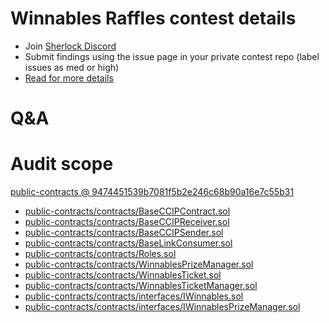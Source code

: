 
# Winnables Raffles contest details

- Join [Sherlock Discord](https://discord.gg/MABEWyASkp)
- Submit findings using the issue page in your private contest repo (label issues as med or high)
- [Read for more details](https://docs.sherlock.xyz/audits/watsons)

# Q&A

# Audit scope


[public-contracts @ 9474451539b7081f5b2e246c68b90a16e7c55b31](https://github.com/Winnables/public-contracts/tree/9474451539b7081f5b2e246c68b90a16e7c55b31)
- [public-contracts/contracts/BaseCCIPContract.sol](public-contracts/contracts/BaseCCIPContract.sol)
- [public-contracts/contracts/BaseCCIPReceiver.sol](public-contracts/contracts/BaseCCIPReceiver.sol)
- [public-contracts/contracts/BaseCCIPSender.sol](public-contracts/contracts/BaseCCIPSender.sol)
- [public-contracts/contracts/BaseLinkConsumer.sol](public-contracts/contracts/BaseLinkConsumer.sol)
- [public-contracts/contracts/Roles.sol](public-contracts/contracts/Roles.sol)
- [public-contracts/contracts/WinnablesPrizeManager.sol](public-contracts/contracts/WinnablesPrizeManager.sol)
- [public-contracts/contracts/WinnablesTicket.sol](public-contracts/contracts/WinnablesTicket.sol)
- [public-contracts/contracts/WinnablesTicketManager.sol](public-contracts/contracts/WinnablesTicketManager.sol)
- [public-contracts/contracts/interfaces/IWinnables.sol](public-contracts/contracts/interfaces/IWinnables.sol)
- [public-contracts/contracts/interfaces/IWinnablesPrizeManager.sol](public-contracts/contracts/interfaces/IWinnablesPrizeManager.sol)


